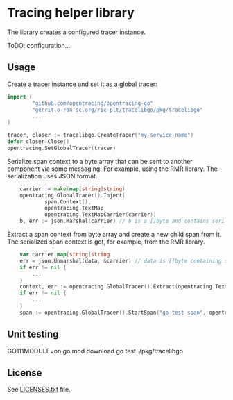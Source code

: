 # Tracing helper library

The library creates a configured tracer instance.

ToDO: configuration...

## Usage

Create a tracer instance and set it as a global tracer:

```go
import (
		"github.com/opentracing/opentracing-go"
        "gerrit.o-ran-sc.org/ric-plt/tracelibgo/pkg/tracelibgo"
        ...
)

tracer, closer := tracelibgo.CreateTracer("my-service-name")
defer closer.Close()
opentracing.SetGlobalTracer(tracer)
```

Serialize span context to a byte array that can be sent
to another component via some messaging. For example, using
the RMR library. The serialization uses JSON format.

```go
	carrier := make(map[string]string)
	opentracing.GlobalTracer().Inject(
			span.Context(),
			opentracing.TextMap,
			opentracing.TextMapCarrier(carrier))
	b, err := json.Marshal(carrier) // b is a []byte and contains serilized span context
```

Extract a span context from byte array and create a new child span from it.
The serialized span context is got, for example, from the RMR library.

```go
	var carrier map[string]string
	err = json.Unmarshal(data, &carrier) // data is []byte containing serialized span context
	if err != nil {
		...
	}
	context, err := opentracing.GlobalTracer().Extract(opentracing.TextMap, opentracing.TextMapCarrier(carrier))
	if err != nil {
		...
	}
	span := opentracing.GlobalTracer().StartSpan("go test span", opentracing.ChildOf(context))
```

## Unit testing

 GO111MODULE=on go mod download
 go test ./pkg/tracelibgo

## License

See [LICENSES.txt](LICENSES.txt) file.
